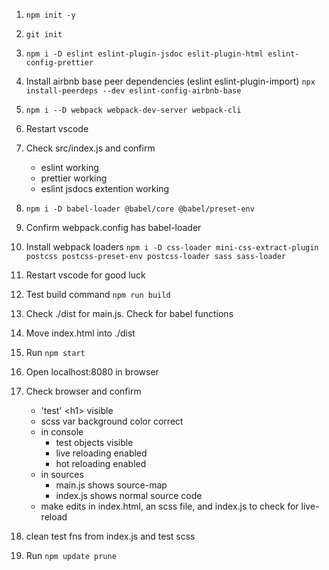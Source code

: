 1. `npm init -y`

2. `git init`

3. `npm i -D eslint eslint-plugin-jsdoc eslit-plugin-html eslint-config-prettier`

4. Install airbnb base peer dependencies (eslint eslint-plugin-import)
   `npx install-peerdeps --dev eslint-config-airbnb-base`

5. `npm i --D webpack webpack-dev-server webpack-cli`

6. Restart vscode

7. Check src/index.js and confirm

    - eslint working
    - prettier working
    - eslint jsdocs extention working

8. `npm i -D babel-loader @babel/core @babel/preset-env`

9. Confirm webpack.config has babel-loader

10. Install webpack loaders
    `npm i -D css-loader mini-css-extract-plugin postcss postcss-preset-env postcss-loader sass sass-loader`

11. Restart vscode for good luck

12. Test build command
    `npm run build`

13. Check ./dist for main.js. Check for babel functions

14. Move index.html into ./dist

15. Run `npm start`
16. Open localhost:8080 in browser

17. Check browser and confirm

    - 'test' \<h1> visible
    - scss var background color correct
    - in console
        - test objects visible
        - live reloading enabled
        - hot reloading enabled
    - in sources
        - main.js shows source-map
        - index.js shows normal source code
    - make edits in index.html, an scss file, and index.js to check for live-reload

18. clean test fns from index.js and test scss

19. Run `npm update prune`

